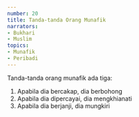 ```yaml
---
number: 20
title: Tanda-tanda Orang Munafik
narrators:
- Bukhari
- Muslim
topics:
- Munafik
- Peribadi
---
```


Tanda-tanda orang munafik ada tiga:
1. Apabila dia bercakap, dia berbohong
2. Apabila dia dipercayai, dia mengkhianati
3. Apabila dia berjanji, dia mungkiri
